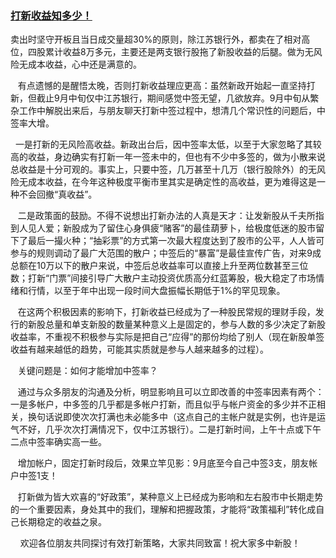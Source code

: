 ### [打新收益知多少！](https://xueqiu.com/1601536827/79231423)

卖出时坚守开板且当日成交量超30%的原则，除江苏银行外，都卖在了相对高位，四股累计收益8万多元，主要还是两支银行股拖了新股收益的后腿。做为无风险无成本收益，心中还是满意的。

   有点遗憾的是醒悟太晚，否则打新收益理应更高：虽然新政开始起一直坚持打新，但截止9月中旬仅中江苏银行，期间感觉中签无望，几欲放弃。9月中旬从繁杂工作中解脱出来后，与朋友聊天打新中签过程中，想清几个常识性的问题后，中签率大增。

   一是打新的无风险高收益。新政出台后，因中签率太低，以至于大家忽略了其较高的收益，身边确实有打新一年一签未中的，但也有不少中多签的，做为小散来说总收益是十分可观的。事实上，只要中签，几万甚至十几万（银行股除外）的无风险无成本收益，在今年这种极度平衡市里其实是确定性的高收益，更为难得这是一种不会回撤“真收益”。

   二是政策面的鼓励。不得不说想出打新办法的人真是天才：让发新股从千夫所指到人见人爱；新股成为了留住心身俱疲“赌客”的最佳葫萝卜，给极度低迷的股市留下了最后一撮火种；“抽彩票”的方式第一次最大程度达到了股市的公平，人人皆可参与的规则调动了最广大范围的散户；中签后的“暴富”是最佳宣传广告，对来9成总额在10万以下的散户来说，中签后总收益率可以直接上升至两位数甚至三位数；打新“门票”间接引导广大散户主动投资优质高分红蓝筹股，极大稳定了市场情绪和行情，以至于年中出现一段时间大盘振幅长期低于1%的罕见现象。

   在这两个积极因素的影响下，打新收益已经成为了一种股民常规的理财手段，发行的新股总量和单支新股的数量某种意义上是固定的，参与人数的多少决定了新股收益率，不重视不积极参与实际是把自己“应得”的那份均给了别人（现在新股单签收益有越来越低的趋势，可能其实质就是参与人越来越多的过程）。

   关键问题是：如何才能增加中签率？

   通过与众多朋友的沟通及分析，明显影响且可以立即改善的中签率因素有两个：一是多帐户，中多签的几乎都是多帐户打新，而且似乎与帐户资金的多少并不正相关，换句话说即使次次打满也未必能多中（这点自己的主帐户就是实例，也许是运气不好，几乎次次打满情况下，仅中江苏银行）。二是打新时间，上午十点或下午二点中签率确实高一些。

   增加帐户，固定打新时段后，效果立竿见影：9月底至今自己中签3支，朋友帐户中签1支！

   打新做为皆大欢喜的“好政策”，某种意义上已经成为影响和左右股市中长期走势的一个重要因素，身处其中的我们，理解和把握政策，才能将“政策福利”转化成自己长期稳定的收益之泉。

    欢迎各位朋友共同探讨有效打新策略，大家共同致富！祝大家多中新股！
